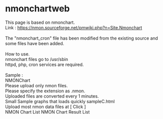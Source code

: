 # nmonchartweb 
This page is based on nmonchart.<br>
Link : https://nmon.sourceforge.net/pmwiki.php?n=Site.Nmonchart<br>
<br>
The "nmonchart_cron" file has been modified from the existing source and some files have been added.<br>
<br>
How to use.<br>
nmonchart files go to /usr/sbin <br>
httpd, php, cron services are required. <br>
<br>
Sample :  <br>
NMONChart <br>
Please upload only nmon files. <br>
Please specify the extension as .nmon. <br>
Uploaded files are converted every 1 minutes. <br>
Small Sample graphs that loads quickly sampleC.html <br>
Upload most nmon data files at [ Click ] <br>
NMON Chart List NMON Chart Result List <br>
